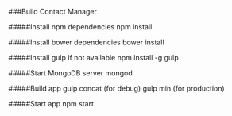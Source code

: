 ###Build Contact Manager

#####Install npm dependencies
npm install

#####Install bower dependencies
bower install

#####Install gulp if not available
npm install -g gulp

#####Start MongoDB server
mongod

#####Build app
gulp concat (for debug)
gulp min (for production)

#####Start app
npm start